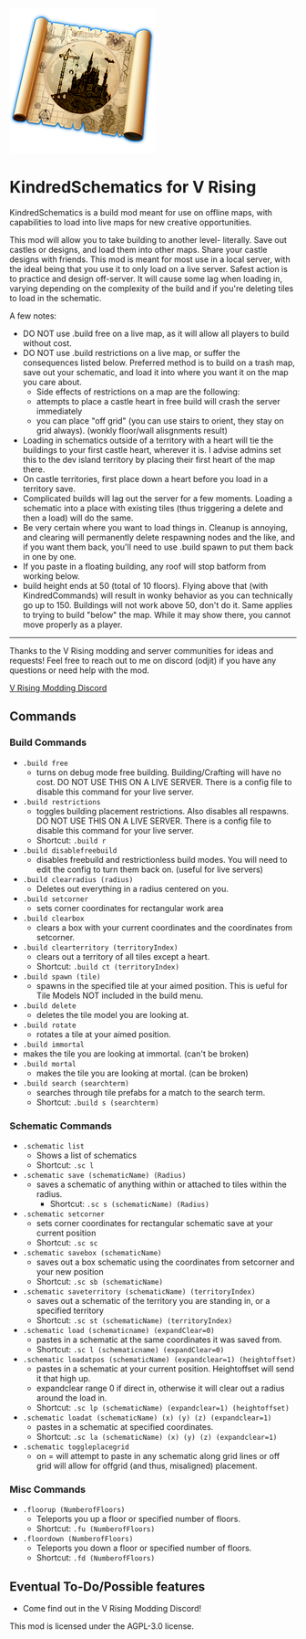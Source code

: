 ![](logo.png)
# KindredSchematics for V Rising
KindredSchematics is a build mod meant for use on offline maps, with capabilities to load into live maps for new creative opportunities.

This mod will allow you to take building to another level- literally.
Save out castles or designs, and load them into other maps. Share your castle designs with friends.
This mod is meant for most use in a local server, with the ideal being that you use it to only load on a live server. Safest action is to practice and design off-server. It will cause some lag when loading in, varying depending on the complexity of the build and if you're deleting tiles to load in the schematic.

A few notes: 
- DO NOT use .build free on a live map, as it will allow all players to build without cost.
- DO NOT use .build restrictions on a live map, or suffer the consequences listed below. Preferred method is to build on a trash map, save out your schematic, and load it into where you want it on the map you care about. 
  - Side effects of restrictions on a map are the following: 
  - attempts to place a castle heart in free build will crash the server immediately 
  - you can place "off grid" (you can use stairs to orient, they stay on grid always). (wonkly floor/wall alisgnments result)
- Loading in schematics outside of a territory with a heart will tie the buildings to your first castle heart, wherever it is. I advise admins set this to the dev island territory by placing their first heart of the map there.
- On castle territories, first place down a heart before you load in a territory save. 
- Complicated builds will lag out the server for a few moments. Loading a schematic into a place with existing tiles (thus triggering a delete and then a load) will do the same.
- Be very certain where you want to load things in. Cleanup is annoying, and clearing will permanently delete respawning nodes and the like, and if you want them back, you'll need to use .build spawn to put them back in one by one. 
- If you paste in a floating building, any roof will stop batform from working below. 
- build height ends at 50 (total of 10 floors). Flying above that (with KindredCommands) will result in wonky behavior as you can technically go up to 150. Buildings will not work above 50, don't do it. Same applies to trying to build "below" the map. While it may show there, you cannot move properly as a player.

---
Thanks to the V Rising modding and server communities for ideas and requests!
Feel free to reach out to me on discord (odjit) if you have any questions or need help with the mod.

[V Rising Modding Discord](https://vrisingmods.com/discord)

## Commands

### Build Commands
- `.build free` 
  - turns on debug mode free building. Building/Crafting will have no cost. DO NOT USE THIS ON A LIVE SERVER. There is a config file to disable this command for your live server.
- `.build restrictions`
  - toggles building placement restrictions. Also disables all respawns. DO NOT USE THIS ON A LIVE SERVER. There is a config file to disable this command for your live server.
  - Shortcut: `.build r`
- `.build disablefreebuild`
  - disables freebuild and restrictionless build modes. You will need to edit the config to turn them back on. (useful for live servers)
- `.build clearradius (radius)` 
  - Deletes out everything in a radius centered on you. 
- `.build setcorner` 
  - sets corner coordinates for rectangular work area
- `.build clearbox`
  - clears a box with your current coordinates and the coordinates from setcorner.
- `.build clearterritory (territoryIndex)` 
  - clears out a territory of all tiles except a heart.
  - Shortcut: `.build ct (territoryIndex)`
- `.build spawn (tile)`
  - spawns in the specified tile at your aimed position. This is ueful for Tile Models NOT included in the build menu.
- `.build delete` 
  - deletes the tile model you are looking at.
- `.build rotate` 
  - rotates a tile at your aimed position.
- `.build immortal`
 - makes the tile you are looking at immortal. (can't be broken)
- `.build mortal`
  - makes the tile you are looking at mortal. (can be broken)
- `.build search (searchterm)`
  - searches through tile prefabs for a match to the search term.
  - Shortcut: `.build s (searchterm)`


### Schematic Commands
- `.schematic list`
  - Shows a list of schematics
  - Shortcut: `.sc l`
- `.schematic save (schematicName) (Radius)`
  - saves a schematic of anything within or attached to tiles within the radius. 
	- Shortcut: `.sc s (schematicName) (Radius)`
- `.schematic setcorner`
  - sets corner coordinates for rectangular schematic save at your current position
  - Shortcut: `.sc sc`
- `.schematic savebox (schematicName)`
  - saves out a box schematic using the coordinates from setcorner and your new position
  - Shortcut: `.sc sb (schematicName)`
- `.schematic saveterritory (schematicName) (territoryIndex)`
  - saves out a schematic of the territory you are standing in, or a specified territory
  - Shortcut: `.sc st (schematicName) (territoryIndex)`
- `.schematic load (schematicname) (expandClear=0)`
  - pastes in a schematic at the same coordinates it was saved from.
  - Shortcut: `.sc l (schematicname) (expandClear=0)`
- `.schematic loadatpos (schematicName) (expandclear=1) (heightoffset)`
  - pastes in a schematic at your current position. Heightoffset will send it that high up. 
  - expandclear range 0 if direct in, otherwise it will clear out a radius around the load in.
  - Shortcut: `.sc lp (schematicName) (expandclear=1) (heightoffset)`
- `.schematic loadat (schematicName) (x) (y) (z) (expandclear=1)`
  - pastes in a schematic at specified coordinates.
  - Shortcut: `.sc la (schematicName) (x) (y) (z) (expandclear=1)`
- `.schematic toggleplacegrid`
  - on = will attempt to paste in any schematic along grid lines or off grid will allow for offgrid (and thus, misaligned) placement.

### Misc Commands
- `.floorup (NumberofFloors)`
  - Teleports you up a floor or specified number of floors.
  - Shortcut: `.fu (NumberofFloors)`
- `.floordown (NumberofFloors)`
  - Teleports you down a floor or specified number of floors.
  - Shortcut: `.fd (NumberofFloors)`

	

  
  
## Eventual To-Do/Possible features
- Come find out in the V Rising Modding Discord!

This mod is licensed under the AGPL-3.0 license.